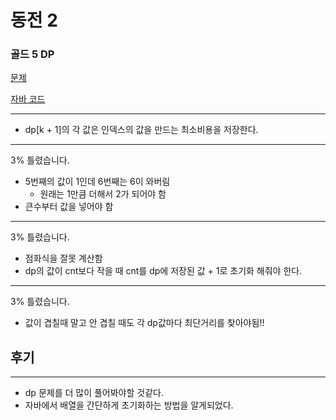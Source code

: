 # 동전 2
### 골드 5 DP
[문제](https://www.acmicpc.net/problem/2294)

[자바 코드](https://github.com/SeongUk52/java-coding-test/blob/a428e10d55ac9dac1eba7bf85eca115d50cb143f/src/DP/BJ2294/Main.java)

---

- dp[k + 1]의 각 값은 인덱스의 값을 만드는 최소비용을 저장한다.


---
3% 틀렸습니다.

- 5번째의 값이 1인데 6번째는 6이 와버림
  - 원래는 1만큼 더해서 2가 되어야 함
- 큰수부터 값을 넣어야 함


---
3% 틀렸습니다.

- 점화식을 잘못 계산함
- dp의 값이 cnt보다 작을 때 cnt를 dp에 저장된 값 + 1로 초기화 해줘야 한다.

---
3% 틀렸습니다.

- 값이 겹칠때 말고 안 겹칠 때도 각 dp값마다 최단거리를 찾아야됨!!

## 후기

---
- dp 문제를 더 많이 풀어봐야할 것같다.
- 자바에서 배열을 간단하게 초기화하는 방법을 알게되었다.